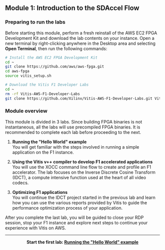 ## Module 1: Introduction to the SDAccel Flow


### Preparing to run the labs

Before starting this module, perform a fresh reinstall of the AWS EC2 FPGA Development Kit and download the lab contents on your instance. Open a new terminal by right-clicking anywhere in the Desktop area and selecting **Open Terminal**, then run the following commands:

```bash  
# Install the AWS EC2 FPGA Development Kit
cd ~
git clone https://github.com/aws/aws-fpga.git  
cd aws-fpga                                         
source vitis_setup.sh

# Download the Vitis F1 Developer Labs
cd ~
rm -rf Vitis-AWS-F1-Developer-Labs
git clone https://github.com/Xilinx/Vitis-AWS-F1-Developer-Labs.git Vitis-AWS-F1-Developer-Labs
```

### Module overview

This module is divided in 3 labs. Since building FPGA binaries is not instantaneous, all the labs will use precompiled FPGA binaries. It is recommended to complete each lab before proceeding to the next.

1. **Running the "Hello World" example** \
You will get familiar with the steps involved in running a simple application on the F1 instance.

1. **Using the Vitis v++ compiler to develop F1 accelerated applications** \
You will use the XOCC command line flow to create and profile an F1 accelerator. The lab focuses on the Inverse Discrete Cosine Transform (IDCT), a compute intensive function used at the heart of all video codecs.

1. **Optimizing F1 applications** \
You will continue the IDCT project started in the previous lab and learn how you can use the various reports provided by Vitis to guide the performance optimization process of your application.

After you complete the last lab, you will be guided to close your RDP session, stop your F1 instance and explore next steps to continue your experience with Vitis on AWS.

---------------------------------------

<p align="center"><b>
Start the first lab: <a href="lab_01_helloworld.md">Running the "Hello World" example</a>
</b></p>
